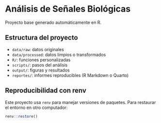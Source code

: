 # Análisis de Señales Biológicas
 
Proyecto base generado automáticamente en R.
 
## Estructura del proyecto
 - `data/raw`: datos originales
 - `data/processed`: datos limpios o transformados
 - `R/`: funciones personalizadas
 - `scripts/`: pasos del análisis
 - `output/`: figuras y resultados
 - `reportes/`: informes reproducibles (R Markdown o Quarto)
 
## Reproducibilidad con renv
 Este proyecto usa `renv` para manejar versiones de paquetes.
 Para restaurar el entorno en otro computador:
 ```r
renv::restore()
```
